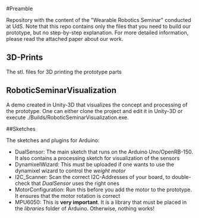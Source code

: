 #Preamble

Repository with the content of the "Wearable Robotics Seminar" conducted at UdS. Note that this repo contains only the files that you need to build our prototype, but no step-by-step explanation. 
For more detailed information, please read the attached paper about our work.

## 3D-Prints

The stl. files for 3D printing the prototype parts

## RoboticSeminarVisualization

A demo created in Unity-3D that visualizes the concept and processing of the prototype. One can either clone the project and edit it in Unity-3D or execute ./Builds/RoboticSeminarVisualization.exe.

##Sketches

The sketches and plugins for Arduino:
- DualSensor: The main sketch that runs on the Arduino Uno/OpenRB-150. It also contains a processing sketch for visualization of the sensors
- DynamixelWizard: This must be uploaded if one wants to use the dynamixel wizard to control the *weight motor*
- I2C_Scanner: Scan the correct I2C-Addresses of your board, to double-check that *DualSensor* uses the right ones
- MotorConfiguration: Run this before you add the motor to the prototype. It ensures that the motor rotation is correct
- MPU6050: This is **very important**. It is a library that must be placed in the *libraries* folder of Arduino. Otherwise, nothing works!
